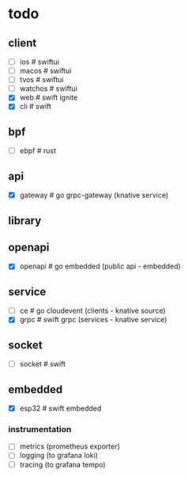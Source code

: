 # todo

## client

- [ ] ios # swiftui
- [ ] macos # swiftui
- [ ] tvos # swiftui
- [ ] watchos # swiftui
- [x] web # swift ignite
- [x] cli # swift

## bpf

- [ ] ebpf # rust

## api

- [x] gateway # go grpc-gateway (knative service)

## library

## openapi

- [x] openapi # go embedded (public api - embedded)

## service

- [ ] ce # go cloudevent (clients - knative source)
- [x] grpc # swift grpc (services - knative service)

## socket

- [ ] socket # swift

## embedded

- [x] esp32 # swift embedded

### instrumentation

- [ ] metrics (prometheus exporter)
- [ ] logging (to grafana loki)
- [ ] tracing (to grafana tempo)
